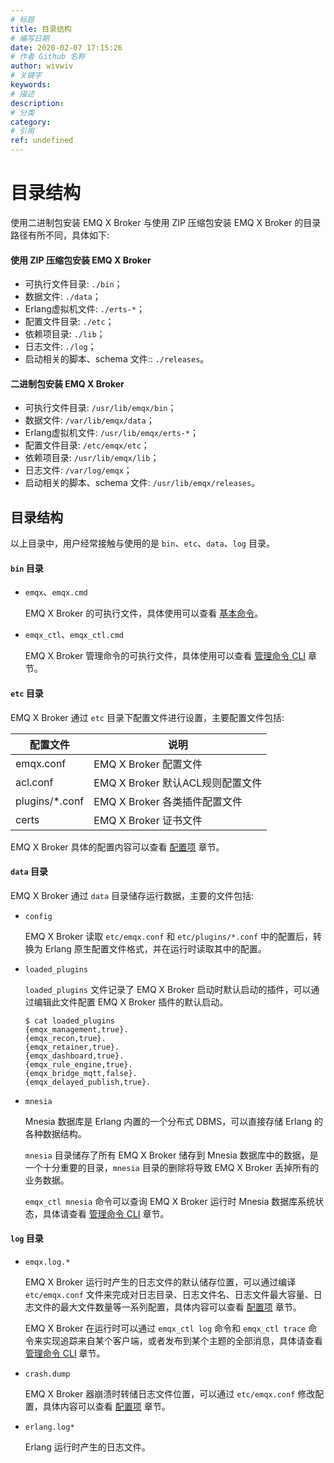 ```yaml
---
# 标题
title: 目录结构
# 编写日期
date: 2020-02-07 17:15:26
# 作者 Github 名称
author: wivwiv
# 关键字
keywords:
# 描述
description:
# 分类
category: 
# 引用
ref: undefined
---
```


# 目录结构

使用二进制包安装 EMQ X Broker 与使用 ZIP 压缩包安装 EMQ X Broker 的目录路径有所不同，具体如下:

#### 使用 ZIP 压缩包安装 EMQ X Broker

+ 可执行文件目录: `./bin`；
+ 数据文件: `./data`；
+ Erlang虚拟机文件: `./erts-*`；
+ 配置文件目录: `./etc`；
+ 依赖项目录: `./lib`；
+ 日志文件: `./log`；
+ 启动相关的脚本、schema 文件:: `./releases`。

#### 二进制包安装 EMQ X Broker 

+ 可执行文件目录: `/usr/lib/emqx/bin`；
+ 数据文件: `/var/lib/emqx/data`；
+ Erlang虚拟机文件: `/usr/lib/emqx/erts-*`；
+ 配置文件目录: `/etc/emqx/etc`；
+ 依赖项目录: `/usr/lib/emqx/lib`；       
+ 日志文件: `/var/log/emqx`；
+ 启动相关的脚本、schema 文件: `/usr/lib/emqx/releases`。

## 目录结构
以上目录中，用户经常接触与使用的是 `bin`、`etc`、`data`、`log` 目录。

#### `bin` 目录

+   `emqx`、`emqx.cmd`

    EMQ X Broker 的可执行文件，具体使用可以查看 [基本命令](using-emqx/command-line.md)。

+   `emqx_ctl`、`emqx_ctl.cmd`

    EMQ X Broker 管理命令的可执行文件，具体使用可以查看  [管理命令 CLI](advanced/cli.md) 章节。

#### `etc` 目录

EMQ X Broker 通过 `etc` 目录下配置文件进行设置，主要配置文件包括:

| 配置文件           | 说明                      |
| -------------- | ------------------------- |
| emqx.conf      | EMQ X Broker 配置文件  |
| acl.conf       | EMQ X Broker 默认ACL规则配置文件 |
| plugins/*.conf | EMQ X Broker 各类插件配置文件    |
| certs          | EMQ X Broker 证书文件           |

EMQ X Broker 具体的配置内容可以查看 [配置项](configuration/index.md) 章节。

#### `data` 目录

EMQ X Broker 通过 `data` 目录储存运行数据，主要的文件包括:

+   `config`

    EMQ X Broker 读取 `etc/emqx.conf` 和 `etc/plugins/*.conf` 中的配置后，转换为 Erlang 原生配置文件格式，并在运行时读取其中的配置。

+   `loaded_plugins`

    `loaded_plugins` 文件记录了 EMQ X Broker 启动时默认启动的插件，可以通过编辑此文件配置 EMQ X Broker 插件的默认启动。

    ```
    $ cat loaded_plugins
    {emqx_management,true}.
    {emqx_recon,true}.
    {emqx_retainer,true}.
    {emqx_dashboard,true}.
    {emqx_rule_engine,true}.
    {emqx_bridge_mqtt,false}.
    {emqx_delayed_publish,true}.
    ```

+   `mnesia`

    Mnesia 数据库是 Erlang 内置的一个分布式 DBMS，可以直接存储 Erlang 的各种数据结构。

    `mnesia` 目录储存了所有 EMQ X Broker 储存到 Mnesia 数据库中的数据，是一个十分重要的目录，`mnesia` 目录的删除将导致 EMQ X Broker 丢掉所有的业务数据。

    `emqx_ctl mnesia` 命令可以查询 EMQ X Broker 运行时 Mnesia 数据库系统状态，具体请查看 [管理命令 CLI](advanced/cli.md) 章节。


#### `log` 目录

+   `emqx.log.*`

    EMQ X Broker 运行时产生的日志文件的默认储存位置，可以通过编译 `etc/emqx.conf` 文件来完成对日志目录、日志文件名、日志文件最大容量、日志文件的最大文件数量等一系列配置，具体内容可以查看 [配置项](configuration/index.md) 章节。

    EMQ X Broker 在运行时可以通过 `emqx_ctl log` 命令和 `emqx_ctl trace` 命令来实现追踪来自某个客户端，或者发布到某个主题的全部消息，具体请查看 [管理命令 CLI](advanced/cli.md) 章节。

+   `crash.dump`

    EMQ X Broker 器崩溃时转储日志文件位置，可以通过 `etc/emqx.conf` 修改配置，具体内容可以查看 [配置项](configuration/index.md) 章节。

+  `erlang.log*`

    Erlang 运行时产生的日志文件。
